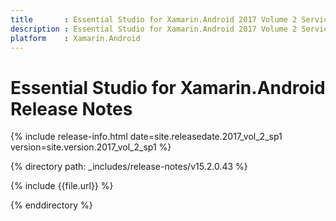 ```yaml
---
title       : Essential Studio for Xamarin.Android 2017 Volume 2 Service Pack 1 Release Notes
description : Essential Studio for Xamarin.Android 2017 Volume 2 Service Pack 1 Release Notes
platform    : Xamarin.Android
---
```


# Essential Studio for Xamarin.Android Release Notes

{% include release-info.html date=site.releasedate.2017_vol_2_sp1 version=site.version.2017_vol_2_sp1 %} 

{% directory path: _includes/release-notes/v15.2.0.43 %}

{% include {{file.url}} %}

{% enddirectory %}